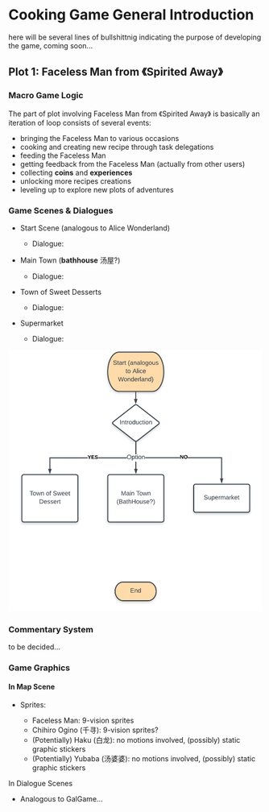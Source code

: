 # Cooking Game General Introduction

here will be several lines of bullshittnig indicating the purpose of developing the game, coming soon...

## Plot 1: Faceless Man from 《Spirited Away》

### Macro Game Logic

The part of plot involving Faceless Man from 《Spirited Away》 is basically an iteration of loop consists of several events:

- bringing the Faceless Man to various occasions
- cooking and creating new recipe through task delegations
- feeding the Faceless Man
- getting feedback from the Faceless Man (actually from other users)
- collecting **coins** and **experiences**
- unlocking more recipes creations
- leveling up to explore new plots of adventures

### Game Scenes & Dialogues

- Start Scene (analogous to Alice Wonderland)
	- Dialogue:


- Main Town (**bathhouse** 汤屋?)
	- Dialogue:


- Town of Sweet Desserts
	- Dialogue: 


- Supermarket
	- Dialogue:


<img src="./system_diagrams/Faceless_Man.png">


### Commentary System

to be decided...


### Game Graphics

#### In Map Scene

- Sprites:

	- Faceless Man: 9-vision sprites
	- Chihiro Ogino (千寻): 9-vision sprites?
	- (Potentially) Haku (白龙): no motions involved, (possibly) static graphic stickers
	- (Potentially) Yubaba (汤婆婆): no motions involved, (possibly) static graphic stickers

In Dialogue Scenes

- Analogous to GalGame...